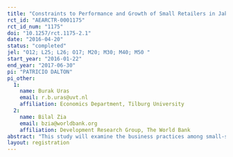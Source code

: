 ```yaml
---
title: "Constraints to Performance and Growth of Small Retailers in Jakarta"
rct_id: "AEARCTR-0001175"
rct_id_num: "1175"
doi: "10.1257/rct.1175-2.1"
date: "2016-04-20"
status: "completed"
jel: "O12; L25; L26; O17; M20; M30; M40; M50 "
start_year: "2016-01-22"
end_year: "2017-06-30"
pi: "PATRICIO DALTON"
pi_other:
  1:
    name: Burak Uras
    email: r.b.uras@uvt.nl
    affiliation: Economics Department, Tilburg University
  2:
    name: Bilal Zia
    email: bzia@worldbank.org
    affiliation: Development Research Group, The World Bank
abstract: "This study will examine the business practices among small-sized retail firms in urban Jakarta using a randomized controlled trial (RCT) methodology. The project will have three main goals. First, we will characterize the business practices used by the retailers, identifying those that are potentially conducive to productivity growth, higher sales and profits. Second, we will disseminate the top performance-enhancing business practices among the retailers and will track the adoption of such business practices by retailers. Third, we will study the causal effect of adopting the business practices on business performance and growth. In order to distinguish informational and behavioral constraints to adoption of the practices, we will vary the ways in which the information is conveyed and implemented. To that end, we will make use of different framings as well as business role-models in the implementation of the practices."
layout: registration
---
```


